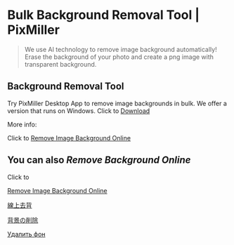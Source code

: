 # Bulk Background Removal Tool | PixMiller

>We use AI technology to remove image background automatically! Erase the background of your photo and create a png image with transparent background.

Background Removal Tool
---------------------

Try PixMiller Desktop App to remove image backgrounds in bulk. We offer a version that runs on Windows. Click to [Download](https://pixmiller.com/tools/?github)

More info:

Click to [Remove Image Background Online](https://pixmiller.com/?github)

You can also *Remove Background Online*
---

Click to 

[Remove Image Background Online](https://pixmiller.com/?github)

[線上去背](https://pixmiller.com/zh-hant/?github)

[背景の削除](https://pixmiller.com/ja/?github)

[Удалить фон](https://pixmiller.com/ru/?github)
